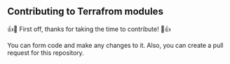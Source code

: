 ## Contributing to Terrafrom modules

:+1::tada: First off, thanks for taking the time to contribute! :tada::+1:

You can form code and make any changes to it. Also, you can create a pull request for this repository.
